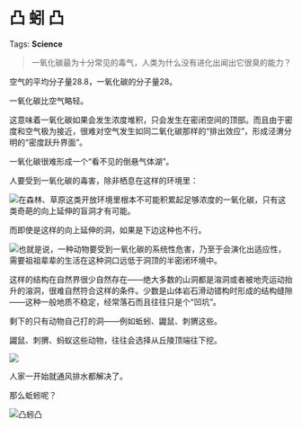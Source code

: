# 凸 蚓 凸

Tags: **Science**

> 一氧化碳最为十分常见的毒气，人类为什么没有进化出闻出它很臭的能力？



空气的平均分子量28.8，一氧化碳的分子量28。

一氧化碳比空气略轻。

这意味着一氧化碳如果会发生浓度堆积，只会发生在密闭空间的顶部。而且由于密度和空气极为接近，很难对空气发生如同二氧化碳那样的“排出效应”，形成泾渭分明的“密度跃升界面”。

一氧化碳很难形成一个“看不见的倒悬气体湖”。

人要受到一氧化碳的毒害，除非栖息在这样的环境里：

![](https://pic1.zhimg.com/50/v2-62e6fc034c5f381b48b287e18bcb0d31_720w.jpg?source=2c26e567)在森林、草原这类开放环境里根本不可能积累起足够浓度的一氧化碳，只有这类奇葩的向上延伸的盲洞才有可能。

而即使是这样的向上延伸的洞，如果是下边这种也不行。

![](https://picx.zhimg.com/50/v2-1b65d495ec626f1a36fc3ea0aedf0747_720w.jpg?source=2c26e567)也就是说，一种动物要受到一氧化碳的系统性危害，乃至于会演化出适应性，需要祖祖辈辈的生活在这种洞口远低于洞顶的半密闭环境中。

这样的结构在自然界很少自然存在——绝大多数的山洞都是溶洞或者被地壳运动抬升的溶洞，很难自然符合这样的条件。少数是山体岩石滑动错构时形成的结构缝隙——这种一般地质不稳定，经常落石而且往往只是个“凹坑”。

剩下的只有动物自己打的洞——例如蚯蚓、鼹鼠、刺猬这些。

鼹鼠、刺猬、蚂蚁这些动物，往往会选择从丘陵顶端往下挖。

![](https://pic1.zhimg.com/50/v2-baab950811bfbbe078fb5969e9e6fa9a_720w.jpg?source=2c26e567)  


人家一开始就通风排水都解决了。

那么蚯蚓呢？

![](https://picx.zhimg.com/50/v2-25a0223f30533c6b97d137401f6fdb80_720w.jpg?source=2c26e567)凸蚓凸

